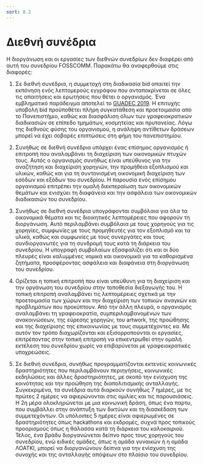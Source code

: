 ```yaml
---
sort: 8.2
---
```


# Διεθνή συνέδρια

Η διοργάνωση και οι εργασίες των διεθνών συνεδρίων δεν διαφέρει από αυτή του συνεδρίου FOSSCOMM. Παρακάτω θα αναφερθούμε στις διαφορές:

1. Σε διεθνή συνέδρια, η συμμετοχή στη διαδικασία bid απαιτεί την εκπόνηση ενός λεπτομερούς εγγράφου που ανταποκρίνεται σε όλες τις απαιτήσεις και ερωτήσεις που θέτει ο οργανισμός. Ένα εμβληματικό παράδειγμα αποτελεί το [GUADEC 2019](https://wiki.gnome.org/GUADEC/2019/Bids/Thessaloniki?action=AttachFile&do=get&target=Bid+GUADEC+2019+Thessaloniki.pdf). Η επιτυχής υποβολή bid προϋποθέτει πλήρη συγκατάθεση και προετοιμασία από το Πανεπιστήμιο, καθώς και διασφάλιση όλων των γραφειοκρατικών διαδικασιών σε επίπεδο τμημάτων, κοσμητείας και πρυτανείας. Λόγω της διεθνούς φύσης του οργανισμού, η ανάληψη αντίθετων δράσεων μπορεί να έχει σοβαρές επιπτώσεις στη φήμη του πανεπιστημίου.   

2. Συνήθως σε διεθνή συνέδρια υπάρχει ένας επίσημος οργανισμός ή επιτροπή που αναλαμβάνει τη διαχείριση των οικονομικών πτυχών τους. Αυτός ο οργανισμός συνήθως είναι υπεύθυνος για την αναζήτηση και διαχείριση χορηγιών, την προμήθεια εξοπλισμού και υλικών, καθώς και για τη συντονισμένη οικονομική διαχείριση των εσόδων και εξόδων του συνεδρίου. Η παρουσία ενός επίσημου οργανισμού επιτρέπει την ομαλή διεκπεραίωση των οικονομικών θεμάτων και ενισχύει τη διαφάνεια και την ασφάλεια των οικονομικών διαδικασιών του συνεδρίου.   

3. Συνήθως σε διεθνή συνέδρια υπογράφονται συμβόλαια για όλα τα οικονομικά θέματα και τις διοικητικές λεπτομέρειες που αφορούν τη διοργάνωση. Αυτό περιλαμβάνει συμβόλαια με τους χορηγούς για τις χορηγίες, συμφωνίες με τους προμηθευτές για τον εξοπλισμό και τα υλικά, καθώς και συμφωνίες με τους συνεργάτες και τους συνδιοργανωτές για τη συνδρομή τους κατά τη διάρκεια του συνεδρίου. Η υπογραφή συμβολαίων εξασφαλίζει ότι και οι δύο πλευρές είναι καλυμμένες νομικά και οικονομικά για τα καθορισμένα ζητήματα, προσφέροντας ασφάλεια και διαφάνεια στη διοργάνωση του συνεδρίου.   

4. Ορίζεται η τοπική επιτροπή που είναι υπεύθυνη για τη διαχείριση και την οργάνωση του συνεδρίου στην τοποθεσία διεξαγωγής του. Η τοπική επιτροπή αναλαμβάνει τις λεπτομέρειες σχετικά με την προετοιμασία των χώρων και την διαχείριση των τοπικών αναγκών και προβλημάτων που προκύπτουν. Από την άλλη πλευρά, ο οργανισμός αναλαμβάνει τη γραφειοκρατία, συμπεριλαμβανομένων των ανακοινώσεων, της εύρεσης χορηγών, του artwork, της προώθησης και της διαχείρισης της επικοινωνίας με τους συμμετέχοντες κα. Με αυτόν τον τρόπο διαχωρίζονται και εξισορροπούνται οι εργασίες, επιτρέποντας στην τοπική επιτροπή να επικεντρωθεί στην ομαλή εκτέλεση του συνεδρίου χωρίς να επιβαρύνεται με γραφειοκρατικές υποχρεώσεις.   

5. Σε διεθνή συνέδρια, συνήθως προγραμματίζονται εκτενείς κοινωνικές δραστηριότητες που περιλαμβάνουν περιηγήσεις, κοινωνικές εκδηλώσεις και άλλες δραστηριότητες, με σκοπό την ενίσχυση της κοινότητας και την προώθηση της διαπολιτισμικής ανταλλαγής. Συγκεκριμένα, τα συνέδρια αυτά διαρκούν συνήθως 7 ημέρες, με τις πρώτες 2 ημέρες να αφιερώνονται στις ομιλίες και τις παρουσιάσεις. Η 2η μέρα ολοκληρώνεται με μια κοινωνική δράση, όπως ένα παρτυ, που συμβάλλει στην ανάπτυξη των δικτύων και τη διασκέδαση των συμμετεχόντων. Οι υπόλοιπες 5 ημέρες είναι αφιερωμένες σε δραστηριότητες όπως hackathons και εκδρομές, συχνά προς τοπικούς προορισμούς όπως η θάλασσα κατά τη διάρκεια του καλοκαιριού. Τέλος, ένα βράδυ διοργανώνεται δείπνο προς τους χορηγούς του συνεδρίου, ενώ ειδικές ομάδες, όπως η ομάδα γυναικών ή η ομάδα ΛΟΑΤΚΙ, μπορεί να διοργανώνουν δείπνα για την ενίσχυση της συνοχής και της ανταλλαγής απόψεων στο πλαίσιο του συνεδρίου.  
